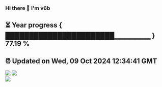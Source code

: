 ### Hi there 👋  I'm v6b  
⏳ Year progress { ███████████████████████▁▁▁▁▁▁▁ } 77.19 %
---
⏰ Updated on Wed, 09 Oct 2024 12:34:41 GMT
---
![](https://github-readme-stats.vercel.app/api?username=v6b&bg_color=30,e96443,904e95&title_color=fff&text_color=fff&layout=compact)
![](https://github-readme-stats.vercel.app/api/top-langs/?username=v6b&layout=compact&bg_color=30,e96443,904e95&title_color=fff&text_color=fff)  
![](https://gcore.jsdelivr.net/gh/v6b/v6b@main/assets/github-contribution-grid-snake.svg)

